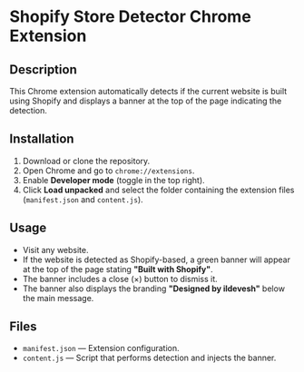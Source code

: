 # Shopify Store Detector Chrome Extension

## Description
This Chrome extension automatically detects if the current website is built using Shopify and displays a banner at the top of the page indicating the detection.

## Installation
1. Download or clone the repository.
2. Open Chrome and go to `chrome://extensions`.
3. Enable **Developer mode** (toggle in the top right).
4. Click **Load unpacked** and select the folder containing the extension files (`manifest.json` and `content.js`).

## Usage
- Visit any website.
- If the website is detected as Shopify-based, a green banner will appear at the top of the page stating **"Built with Shopify"**.
- The banner includes a close (×) button to dismiss it.
- The banner also displays the branding **"Designed by ildevesh"** below the main message.

## Files
- `manifest.json` — Extension configuration.
- `content.js` — Script that performs detection and injects the banner.

